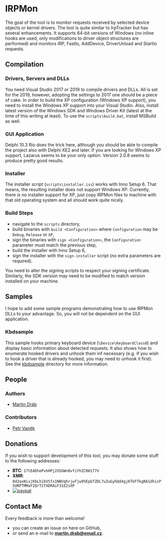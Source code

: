 # IRPMon

The goal of the tool is to monitor requests received by selected device objects or kernel drivers. The tool is quite similar to IrpTracker but has several enhancements. It supports 64-bit versions of Windows (no inline hooks are used, only modifications to driver object structures are performed) and monitors IRP, FastIo, AddDevice, DriverUnload and StartIo requests.

## Compilation

### Drivers, Servers and DLLs

You need Visual Studio 2017 or 2019 to compile drivers and DLLs. All is set for the 2019, however, adopting the settings to 2017 one should be a piece of cake. In order to build the XP configuration (WIndows XP support), you need to install the Windows XP support into your Visual Studio. Also, install latest version of the Windows SDK and Windows Driver Kit (latest at the time of this writing at least). To use the `scripts\build.bat`, install MSBuild as well.

### GUI Application

Delphi 10.3 Rio does the trick here, although you should be able to compile the project also with Delphi XE2 and later. If you are looking for WIndows XP support, Lazarus seems to be your only option. Version 2.0.8 seems to produce pretty good results.

### Installer

The installer script (`scripts\installer.iss`) works with Inno Setup 6. That means, the resulting installer does not support Windows XP. Currently, there is no installer support for XP, just copy IRPMon files to machine with that old operating system and all should work quite nicely.

### Build Steps

* navigate to the `scripts` directory,
* build binaries with `build <Configuration>` where `Configuration` may be `Debug`, `Release` or `XP`,
* sign the binaries with `sign <Configuration>`, the `Configuration` parameter must match the previous step,
* build the installer with Inno Setup 6,
* sign the installer with the `sign-installer` script (no extra parameters are required).

You need to alter the signing scripts to respect your signing certificate. Similarly, the SDK version may need to be modified to match version installed on your machine.

## Samples

I hope to add some sample programs demonstrating how to use IRPMon DLLs to your advantage. So, you will not be dependent on the GUI application.

### Kbdsample

This sample hooks primary keyboard device (`\Device\KeyboardClass0`) and display basic information about detected requests. It also shows how to enumerate hooked drivers and unhook them inf necessary (e.g. if you wish to hook a driver that is already hooked, you may need to unhook it first). See the [kbdsample](kbdsample) directory for more information.

## People

### Authors

* [Martin Dráb](https://github.com/MartinDrab "Martin Dráb")

### Contributors

* [Petr Vaněk](https://github.com/arkamar "Petr Vaněk")

## Donations

If you wish to support development of this tool, you may donate some stuff to the following addresses:

* **BTC**: `17tEADhePvhHPj2X5GWn8vfiYhZCRH1f7V`
* **XMR**: `843axNixjKbLhibVSfx1NBVqhrjwfjw95EpbTZDL7uZuGyhQd4gj6TkFTkgRA1dhisPXURPTMMaY2QrT2fXDRAiF31E2sXP`
* [![paypal](https://www.paypalobjects.com/en_US/i/btn/btn_donateCC_LG.gif)](https://www.paypal.com/cgi-bin/webscr?cmd=_donations&business=6QWP4WH49Y3Z2&item_name=IRPMon&currency_code=CZK&source=url)

## Contact Me

Every feedback is more than welcome!

* you can create an issue on here on GitHub,
* or send an e-mail to **martin.drab@email.cz**.
